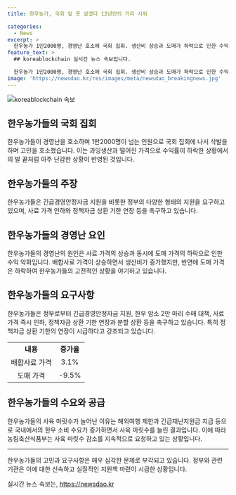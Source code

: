 ```yaml
---
title: 한우농가, 국회 앞 못 살겠다 12년만의 거리 시위

categories:
  - News
excerpt: >
  한우농가 1만2000명, 경영난 호소에 국회 집회. 생산비 상승과 도매가 하락으로 인한 수익 악화. 긴급경영안정자금 및 정부 지원 요구. 소 한 마리 출하 시 230만원 이상 적자. 사료 가격 인하, 정책자금 상환 기한 연장 등 요청. 사육 마릿수 조절 필요한 상황.
feature_text: >
  ## koreablockchain 실시간 뉴스 속보입니다.

  한우농가 1만2000명, 경영난 호소에 국회 집회. 생산비 상승과 도매가 하락으로 인한 수익 악화. 긴급경영안정자금 및 정부 지원 요구. 소 한 마리 출하 시 230만원 이상 적자. 사료 가격 인하, 정책자금 상환 기한 연장 등 요청. 사육 마릿수 조절 필요한 상황.
image: 'https://newsdao.kr/res/images/meta/newsdao_breakingnews.jpg'
---
```


<p><img src="https://newsdao.kr/res/images/meta/newsdao_breakingnews.jpg" alt="koreablockchain 속보" /></p>

<h2 data-ke-size="size26">한우농가들의 국회 집회</h2>

<p data-ke-size="size16">한우농가들이 경영난을 호소하며 1만2000명이 넘는 인원으로 국회 집회에 나서 삭발을 하며 고민을 호소했습니다. 이는 과잉생산과 떨어진 가격으로 수익률이 하락한 상황에서의 발 끝처럼 아주 난감한 상황이 반영된 것입니다.</p>

<h2 data-ke-size="size24">한우농가들의 주장</h2>

<p data-ke-size="size16">한우농가들은 긴급경영안정자금 지원을 비롯한 정부의 다양한 형태의 지원을 요구하고 있으며, 사료 가격 인하와 정책자금 상환 기한 연장 등을 촉구하고 있습니다.</p>

<h2 data-ke-size="size24">한우농가들의 경영난 요인</h2>

<p data-ke-size="size16">한우농가들의 경영난의 원인은 사료 가격의 상승과 동시에 도매 가격의 하락으로 인한 수익 악화입니다. 배합사료 가격이 상승하면서 생산비가 증가했지만, 반면에 도매 가격은 하락하여 한우농가들의 고전적인 상황을 야기하고 있습니다.</p>

<h2 data-ke-size="size24">한우농가들의 요구사항</h2>

<p data-ke-size="size16">한우농가들은 정부로부터 긴급경영안정자금 지원, 한우 암소 2만 마리 수매 대책, 사료 가격 즉시 인하, 정책자금 상환 기한 연장과 분할 상환 등을 촉구하고 있습니다. 특히 정책자금 상환 기한의 연장이 시급하다고 강조되고 있습니다.</p>

<table>
  <tr>
    <td style="text-align: center; height: 17px;"><b>내용</b></td>
    <td style="text-align: center; height: 17px;"><b>증가율</b></td>
  </tr>
  <tr>
    <td style="text-align: center; height: 17px;">배합사료 가격</td>
    <td style="text-align: center; height: 17px;">3.1%</td>
  </tr>
  <tr>
    <td style="text-align: center; height: 17px;">도매 가격</td>
    <td style="text-align: center; height: 17px;">-9.5%</td>
  </tr>
</table>

<h2 data-ke-size="size24">한우농가들의 수요와 공급</h2>

<p data-ke-size="size16">한우농가들의 사육 마릿수가 늘어난 이유는 해외여행 제한과 긴급재난지원금 지급 등으로 국내에서의 한우 소비 수요가 증가하면서 사육 마릿수를 늘린 결과입니다. 이에 따라 농림축산식품부는 사육 마릿수 감소를 지속적으로 요청하고 있는 상황입니다.</p>

<hr>

<p data-ke-size="size16">한우농가들의 고민과 요구사항은 매우 심각한 문제로 부각되고 있습니다. 정부와 관련 기관은 이에 대한 신속하고 실질적인 지원책 마련이 시급한 상황입니다.</p>
실시간 뉴스 속보는, <a href="https://newsdao.kr" rel="dofollow">https://newsdao.kr</a>



